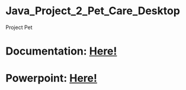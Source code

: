 # Java_Project_2_Pet_Care_Desktop
Project Pet
# Documentation: <a target=”_blank” href="https://docs.google.com/document/d/1kd5xnBuXDM1pSQMQPcdT5T3s-DLZX4Xl/edit?usp=sharing&ouid=112702925841161506271&rtpof=true&sd=true">Here!</a>
# Powerpoint: <a target=”_blank” href="https://docs.google.com/presentation/d/1mTfXD7l_GqQuImU9jVkt7ofxMBY8mEnG/edit?usp=sharing&ouid=112702925841161506271&rtpof=true&sd=true">Here!</a>

